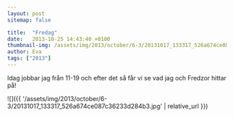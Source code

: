 ```yaml
---
layout: post
sitemap: false

title:  "Fredag"
date:   2013-10-25 14:43:40 +0100
thumbnail-img: /assets/img/2013/october/6-3/20131017_133317_526a674ce087c36233d284b3.jpg
author: Eva
tags: ["2013"]
---
```


Idag jobbar jag från 11-19 och efter det så får vi se vad jag och Fredzor hittar på!

![]({{ '/assets/img/2013/october/6-3/20131017_133317_526a674ce087c36233d284b3.jpg'  | relative_url }})

